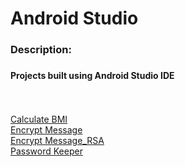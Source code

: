 <h1>Android Studio</h1>
<h3>Description: <h3>
<h4>  Projects built using Android Studio IDE</h4><br><br>
<a href="https://github.com/SeongHyunHan/AndroidStudio/tree/calbmi">Calculate BMI</a><br>
<a href="https://github.com/SeongHyunHan/AndroidStudio/tree/encryptMessage">Encrypt Message</a><br>
<a href="https://github.com/SeongHyunHan/AndroidStudio/tree/encryptMessageRSA">Encrypt Message_RSA</a><br>
<a href="https://github.com/SeongHyunHan/AndroidStudio/tree/passwordKeeper">Password Keeper</a>
